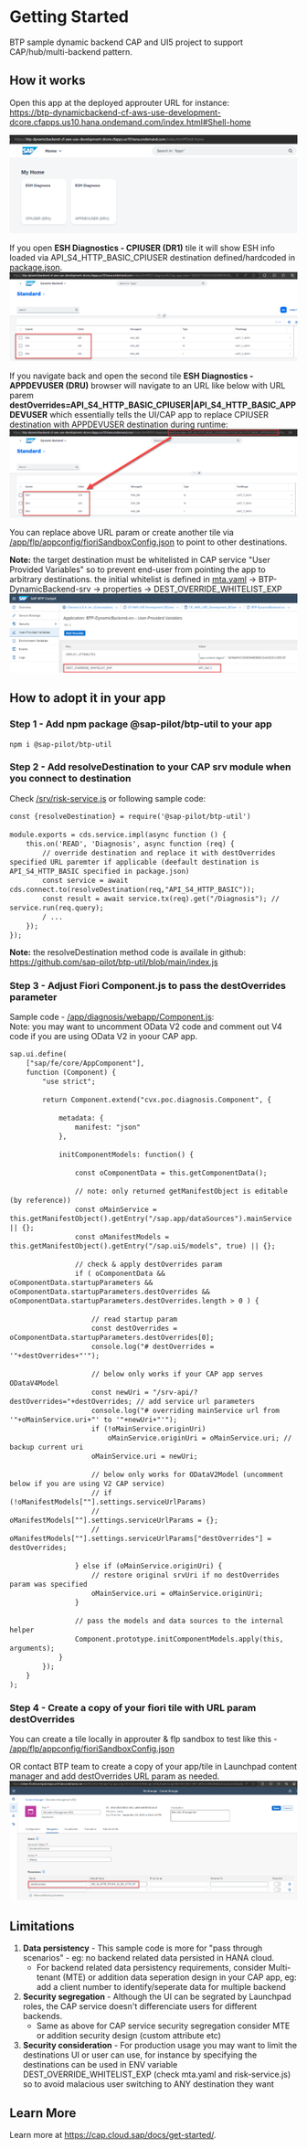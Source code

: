 # Getting Started

BTP sample dynamic backend CAP and UI5 project to support CAP/hub/multi-backend pattern.

## How it works

Open this app at the deployed approuter URL for instance: <br />
https://btp-dynamicbackend-cf-aws-use-development-dcore.cfapps.us10.hana.ondemand.com/index.html#Shell-home

![btp-dd-apps.png](/doc/img/btp-dd-apps.png)

If you open **ESH Diagnostics - CPIUSER (DR1)** tile it will show ESH info loaded via API_S4_HTTP_BASIC_CPIUSER destination defined/hardcoded in [package.json](package.json). <br />
![btp-dd-dr1.png](/doc/img/btp-dd-dr1.png)

If you navigate back and open the second tile **ESH Diagnostics - APPDEVUSER (DRU)** browser will navigate to an URL like below with URL parem **destOverrides=API_S4_HTTP_BASIC_CPIUSER|API_S4_HTTP_BASIC_APPDEVUSER** which essentially tells the UI/CAP app to replace CPIUSER destination with APPDEVUSER destination during runtime: <br /> 
![btp-dd-dru.png](/doc/img/btp-dd-dru.png)

You can replace above URL param or create another tile via [/app/flp/appconfig/fioriSandboxConfig.json](/app/flp/appconfig/fioriSandboxConfig.json) to point to other destinations.

**Note:** the target destination must be whitelisted in CAP service "User Provided Variables" so to prevent end-user from pointing the app to arbitrary destinations. the initial whitelist is defined in [mta.yaml](/mta.yaml) -> BTP-DynamicBackend-srv -> properties -> DEST_OVERRIDE_WHITELIST_EXP <br />
![btp-dd-whitelist.png](/doc/img/btp-dd-whitelist.png)

## How to adopt it in your app

### Step 1 - Add npm package @sap-pilot/btp-util to your app

```
npm i @sap-pilot/btp-util
```

### Step 2 - Add resolveDestination to your CAP srv module when you connect to destination

Check [/srv/risk-service.js](/srv/risk-service.js) or following sample code:
```
const {resolveDestination} = require('@sap-pilot/btp-util')

module.exports = cds.service.impl(async function () {
    this.on('READ', 'Diagnosis', async function (req) {        
        // override destination and replace it with destOverrides specified URL paremter if applicable (deefault destination is API_S4_HTTP_BASIC specified in package.json)
        const service = await cds.connect.to(resolveDestination(req,"API_S4_HTTP_BASIC"));
        const result = await service.tx(req).get("/Diagnosis"); // service.run(req.query);
        / ...
    });
});
```

**Note:** the resolveDestination method code is availale in github: https://github.com/sap-pilot/btp-util/blob/main/index.js

### Step 3 - Adjust Fiori Component.js to pass the destOverrides parameter

Sample code - [/app/diagnosis/webapp/Component.js](/app/diagnosis/webapp/Component.js): <br />
Note: you may want to uncomment OData V2 code and comment out V4 code if you are using OData V2 in yoour CAP app.
```
sap.ui.define(
    ["sap/fe/core/AppComponent"],
    function (Component) {
        "use strict";

        return Component.extend("cvx.poc.diagnosis.Component", {

            metadata: {
                manifest: "json"
            },

            initComponentModels: function() {

                const oComponentData = this.getComponentData();

                // note: only returned getManifestObject is editable (by reference))
                const oMainService = this.getManifestObject().getEntry("/sap.app/dataSources").mainService || {};
                const oManifestModels = this.getManifestObject().getEntry("/sap.ui5/models", true) || {};

                // check & apply destOverrides param 
                if ( oComponentData && oComponentData.startupParameters && oComponentData.startupParameters.destOverrides &&  oComponentData.startupParameters.destOverrides.length > 0 ) {

                    // read startup param
                    const destOverrides = oComponentData.startupParameters.destOverrides[0];
                    console.log("# destOverrides = '"+destOverrides+"'");

                    // below only works if your CAP app serves ODataV4Model 
                    const newUri = "/srv-api/?destOverrides="+destOverrides; // add service url parameters
                    console.log("# overriding mainService url from '"+oMainService.uri+"' to '"+newUri+"'");
                    if (!oMainService.originUri)
                        oMainService.originUri = oMainService.uri; // backup current uri
                    oMainService.uri = newUri;
                    
                    // below only works for ODataV2Model (uncomment below if you are using V2 CAP service)                   
                    // if (!oManifestModels[""].settings.serviceUrlParams)
                    //     oManifestModels[""].settings.serviceUrlParams = {};
                    // oManifestModels[""].settings.serviceUrlParams["destOverrides"] = destOverrides;

                } else if (oMainService.originUri) {
                    // restore original srvUri if no destOverrides param was specified 
                    oMainService.uri = oMainService.originUri;
                }
            
                // pass the models and data sources to the internal helper
                Component.prototype.initComponentModels.apply(this, arguments);
            }
        });
    }
);
```

### Step 4 - Create a copy of your fiori tile with URL param destOverrides

You can create a tile locally in approuter & flp sandbox to test like this -  [/app/flp/appconfig/fioriSandboxConfig.json](/app/flp/appconfig/fioriSandboxConfig.json)

OR contact BTP team to create a copy of your app/tile in Launchpad content manager and add destOverrides URL param as needed. <br />
![btp-dd-tile.png](/doc/img/btp-dd-tile.png)


## Limitations

1. **Data persistency** - This sample code is more for "pass through scenarios" - eg: no backend related data persisted in HANA cloud. 
   - For backend related data persistency requirements, consider Multi-tenant (MTE) or addition data seperation design in your CAP app, eg: add a client number to identify/seperate data for multiple backend
2. **Security segregation** - Although the UI can be segrated by Launchpad roles, the CAP service doesn't differenciate users for different backends. 
   - Same as above for CAP service security segregation consider MTE or addition security design (custom attribute etc) 
3. **Security consideration** - For production usage you may want to limit the destinations UI or user can use, for instance by specifying the destinations can be used in ENV variable DEST_OVERRIDE_WHITELIST_EXP (check mta.yaml and risk-service.js) so to avoid malacious user switching to ANY destination they want

## Learn More

Learn more at https://cap.cloud.sap/docs/get-started/.
